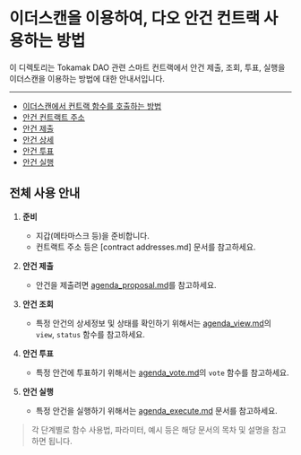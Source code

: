 # 이더스캔을 이용하여, 다오 안건 컨트랙 사용하는 방법

이 디렉토리는 Tokamak DAO 관련 스마트 컨트랙에서 안건 제출, 조회, 투표, 실행을 이더스캔을 이용하는 방법에 대한 안내서입니다.

---

- [이더스캔에서 컨트랙 함수를 호출하는 방법](./contract%20interaction%20using%20etherscan.md)
- [안건 컨트랙트 주소](./contract%20addresses.md)
- [안건 제출](./agenda_proposal.md)
- [안건 상세](./agenda_view.md)
- [안건 투표](./agenda_vote.md)
- [안건 실행](./agenda_execute.md)

## 전체 사용 안내

1. **준비**
   - 지갑(메타마스크 등)을 준비합니다.
   - 컨트랙트 주소 등은 [contract addresses.md] 문서를 참고하세요.

2. **안건 제출**
   - 안건을 제출려면 [agenda_proposal.md](./agenda_proposal.md)를 참고하세요.

3. **안건 조회**
   - 특정 안건의 상세정보 및 상태를 확인하기 위해서는 [agenda_view.md](./agenda_view.md)의 `view`, `status` 함수를 참고하세요.

4. **안건 투표**
   - 특정 안건에 투표하기 위해서는 [agenda_vote.md](./agenda_vote.md)의 `vote` 함수를 참고하세요.

5. **안건 실행**
   - 특정 안건을 실행하기 위해서는 [agenda_execute.md](./agenda_execute.md) 문서를 참고하세요.

> 각 단계별로 함수 사용법, 파라미터, 예시 등은 해당 문서의 목차 및 설명을 참고하면 됩니다.



